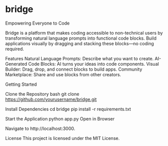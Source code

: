 # bridge

Empowering Everyone to Code

Bridge is a platform that makes coding accessible to non-technical users by transforming natural language prompts into functional code blocks. Build applications visually by dragging and stacking these blocks—no coding required.

Features
Natural Language Prompts: Describe what you want to create.
AI-Generated Code Blocks: AI turns your ideas into code components.
Visual Builder: Drag, drop, and connect blocks to build apps.
Community Marketplace: Share and use blocks from other creators.

Getting Started

Clone the Repository
bash
git clone https://github.com/yourusername/bridge.git

Install Dependencies
cd bridge
pip install -r requirements.txt

Start the Application
python app.py
Open in Browser

Navigate to http://localhost:3000.

License
This project is licensed under the MIT License.
